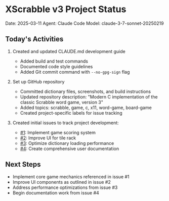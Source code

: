# XScrabble v3 Project Status

Date: 2025-03-11
Agent: Claude Code
Model: claude-3-7-sonnet-20250219

## Today's Activities

1. Created and updated CLAUDE.md development guide
   - Added build and test commands
   - Documented code style guidelines
   - Added Git commit command with `--no-gpg-sign` flag

2. Set up GitHub repository
   - Committed dictionary files, screenshots, and build instructions
   - Updated repository description: "Modern C implementation of the classic Scrabble word game, version 3"
   - Added topics: scrabble, game, c, x11, word-game, board-game
   - Created project-specific labels for issue tracking

3. Created initial issues to track project development:
   - [#1](https://github.com/jwalsh/xscrabble-v3/issues/1): Implement game scoring system
   - [#2](https://github.com/jwalsh/xscrabble-v3/issues/2): Improve UI for tile rack
   - [#3](https://github.com/jwalsh/xscrabble-v3/issues/3): Optimize dictionary loading performance
   - [#4](https://github.com/jwalsh/xscrabble-v3/issues/4): Create comprehensive user documentation

## Next Steps

- Implement core game mechanics referenced in issue #1
- Improve UI components as outlined in issue #2
- Address performance optimizations from issue #3
- Begin documentation work from issue #4